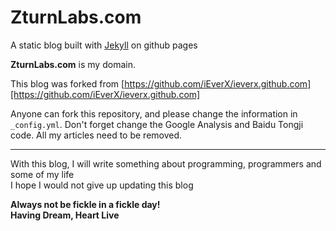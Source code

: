 # ZturnLabs.com

A static blog built with [Jekyll][] on github pages

**ZturnLabs.com** is my domain.

This blog was forked from [https://github.com/iEverX/ieverx.github.com][https://github.com/iEverX/ieverx.github.com]

Anyone can fork this repository, and please change the information in `_config.yml`. Don't forget change the Google Analysis and Baidu Tongji code. All my articles need to be removed.

---

With this blog, I will write something about programming, programmers and some of my life  
I hope I would not give up updating this blog

**Always not be fickle in a fickle day!**  
**Having Dream, Heart Live**

[Jekyll]: http://jekyllrb.com
